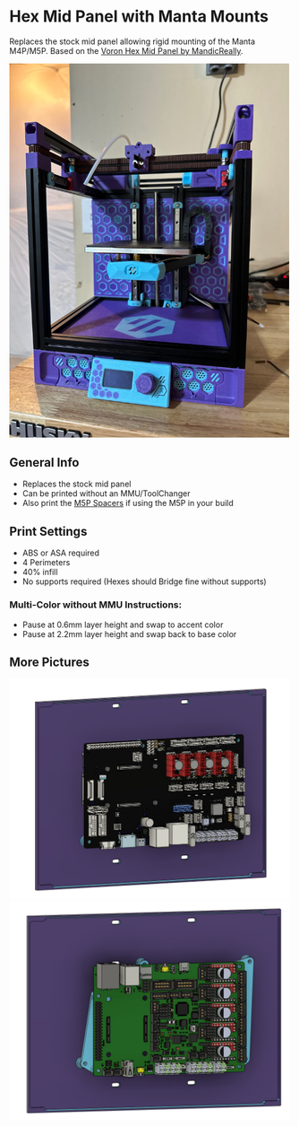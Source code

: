 # Hex Mid Panel with Manta Mounts

Replaces the stock mid panel allowing rigid mounting of the Manta M4P/M5P. Based on the [Voron Hex Mid Panel by MandicReally](https://thangs.com/designer/MandicReally/3d-model/Voron%20Hex%20Mid%20Panel%20-%20Accent%20your%200.2%21-960156).

<img src="images/installed.jpg" alt="installed" width="500"/>

## General Info
- Replaces the stock mid panel
- Can be printed without an MMU/ToolChanger
- Also print the [M5P Spacers](<STLs/M5P Spacers.stl>) if using the M5P in your build

## Print Settings
- ABS or ASA required
- 4 Perimeters
- 40% infill
- No supports required (Hexes should Bridge fine without supports)

### Multi-Color without MMU Instructions:
- Pause at 0.6mm layer height and swap to accent color
- Pause at 2.2mm layer height and swap back to base color

## More Pictures
<img src="images/m4p.png" alt="m4p" width=500/>
<img src="images/m5p.png" alt="m5p" width=500/>
